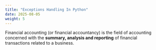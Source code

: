 ```yaml
---
title: "Exceptions Handling In Python"
date: 2025-08-05
weight: 5
---
```


Financial accounting (or financial accountancy) is the field of accounting concerned with the **summary, analysis and reporting** of financial transactions related to a business.